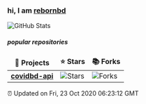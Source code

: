 <h3>hi, I am <a href="https://github.com/rebornbd/" target="_blank">rebornbd</a></h3>

<p><img src="https://github-readme-stats.vercel.app/api?username=rebornbd&amp;show_icons=true&theme=merko" alt="GitHub Stats"></p>

<h5>popular repositories</h5>
<table>
  <thead align="center">
    <tr >
      <td><b>🎁 Projects</b></td>
      <td><b>⭐ Stars</b></td>
      <td><b>📚 Forks</b></td>
    </tr>
  </thead>
  <tbody>
    <tr>
      <td><a href="https://github.com/rebornbd/covidbd-api"><b>covidbd-api</b></a></td>
      <td><img alt="Stars" src="https://img.shields.io/github/stars/rebornbd/covidbd-api?style=flat-square&labelColor=343b41"/></td>
      <td><img alt="Forks" src="https://img.shields.io/github/forks/rebornbd/covidbd-api?style=flat-square&labelColor=343b41"/></td>
     </tr>
  </tbody>
</table>

<p>⏰ Updated on Fri, 23 Oct 2020 06:23:12 GMT</p>
